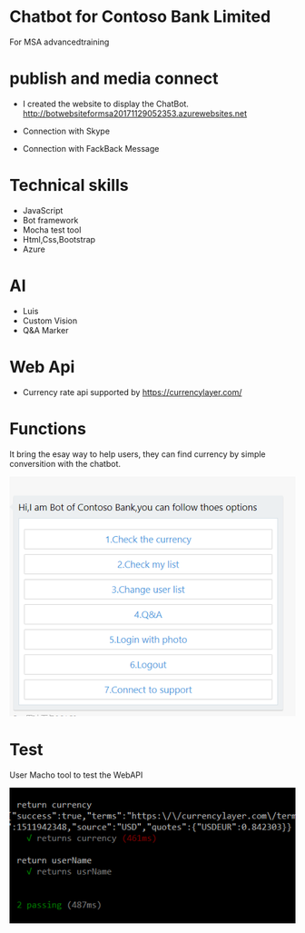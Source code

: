
# Chatbot for Contoso Bank Limited
For MSA advancedtraining


# publish and media connect

* I created the website to display the ChatBot.
http://botwebsiteformsa20171129052353.azurewebsites.net

* Connection with Skype
* Connection with FackBack Message

# Technical skills

* JavaScript
* Bot framework
* Mocha test tool
* Html,Css,Bootstrap
* Azure

# AI

* Luis
* Custom Vision
* Q&A Marker

# Web Api

* Currency rate api supported by https://currencylayer.com/


# Functions 
It bring the esay way to help users, they can find currency by simple conversition with the chatbot.

![Photo](images/2.png)


# Test

User Macho tool to test the WebAPI

![Photo](images/1.png)

